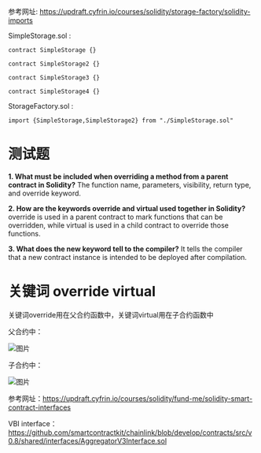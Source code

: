 参考网址: https://updraft.cyfrin.io/courses/solidity/storage-factory/solidity-imports

SimpleStorage.sol :
```solidity
contract SimpleStorage {}

contract SimpleStorage2 {}

contract SimpleStorage3 {}

contract SimpleStorage4 {}
```

StorageFactory.sol :
```solidity
import {SimpleStorage,SimpleStorage2} from "./SimpleStorage.sol"
```
# 测试题
**1. What must be included when overriding a method from a parent contract in Solidity?** The function name, parameters, visibility, return type, and override keyword.

**2. How are the keywords override and virtual used together in Solidity?** override is used in a parent contract to mark functions that can be overridden, while virtual is used in a child contract to override those functions.

**3. What does the new keyword tell to the compiler?** It tells the compiler that a new contract instance is intended to be deployed after compilation.

# 关键词 override virtual
关键词override用在父合约函数中，关键词virtual用在子合约函数中

父合约中：

![图片](https://github.com/user-attachments/assets/f601277c-b5d7-4094-8f32-01b0f087fd95)

子合约中：

![图片](https://github.com/user-attachments/assets/917bf1b9-5afd-4b3c-aa6b-1f371e2f6c7f)

参考网址：https://updraft.cyfrin.io/courses/solidity/fund-me/solidity-smart-contract-interfaces

VBI interface： https://github.com/smartcontractkit/chainlink/blob/develop/contracts/src/v0.8/shared/interfaces/AggregatorV3Interface.sol





